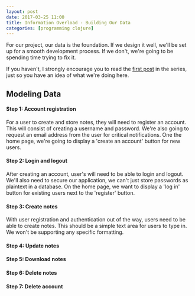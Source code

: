 ```yaml
---
layout: post
date: 2017-03-25 11:00
title: Information Overload - Building Our Data
categories: [programming clojure]
---
```


For our project, our data is the foundation.
If we design it well, we'll be set up for a smooth development process.
If we don't, we're going to be spending time trying to fix it.

If you haven't, I strongly encourage you to read the 
[first post](https://admay.github.io/the-information-overload-plan/) 
in the series, just so you have an idea of what we're doing here.

## Modeling Data

#### Step 1: Account registration

For a user to create and store notes, they will need to register an account.
This will consist of creating a username and password.
We're also going to request an email address from the user for critical notifications.
One the home page, we're going to display a 'create an account' button for new users.

#### Step 2: Login and logout

After creating an account, user's will need to be able to login and logout.
We'll also need to secure our application, we can't just store passwords as plaintext in a database.
On the home page, we want to display a 'log in' button for existing users next to the 'register' button.


#### Step 3: Create notes

With user registration and authentication out of the way, users need to be able to create notes.
This should be a simple text area for users to type in.
We won't be supporting any specific formatting.

#### Step 4: Update notes



#### Step 5: Download notes



#### Step 6: Delete notes



#### Step 7: Delete account



